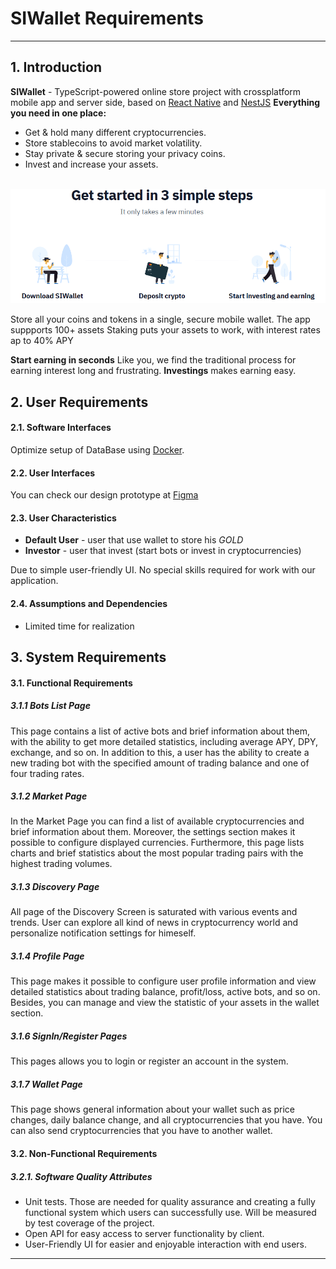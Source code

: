 # SIWallet Requirements
---
## 1. Introduction
**SIWallet** - TypeScript-powered online store project with crossplatform mobile app and server side, based on [React Native](https://reactnative.dev/docs/) and [NestJS](https://docs.nestjs.com/)
**Everything you need in one place:**
* Get & hold many different cryptocurrencies.
* Store stablecoins to avoid market volatility.
* Stay private & secure storing your privacy coins.
* Invest and increase your assets.

</br>![](images/steps.png)

Store all your coins and tokens in a single, secure mobile wallet. The app suppports 100+ assets
Staking puts your assets to work, with interest rates ap to 40% APY

**Start earning in seconds**
Like you, we find the traditional process for earning interest long and frustrating. **Investings** makes earning easy.

## 2. User Requirements
#### 2.1. Software Interfaces
Optimize setup of DataBase using [Docker](https://www.docker.com/).
#### 2.2. User Interfaces
You can check our design prototype at [Figma](https://www.figma.com/file/wMbUbB2b3GQln0crBhWyws/Crypto-Bot-Manager?node-id=0%3A1)
#### 2.3. User Characteristics
* **Default User** - user that use wallet to store his _GOLD_
* **Investor** - user that invest (start bots or invest in cryptocurrencies)

Due to simple user-friendly UI. No special skills required for work with our application. 
#### 2.4. Assumptions and Dependencies
* Limited time for realization



## 3. System Requirements
#### 3.1. Functional Requirements
##### 3.1.1 Bots List Page

This page contains a list of active bots and brief information about them, with the ability to get more detailed statistics, including average APY, DPY, exchange, and so on. In addition to this, a user has the ability to create a new trading bot with the specified amount of trading balance and one of four trading rates.

##### 3.1.2 Market Page

In the Market Page you can find a list of available cryptocurrencies and brief information about them. Moreover, the settings section makes it possible to configure displayed currencies. Furthermore, this page lists charts and brief statistics about the most popular trading pairs with the highest trading volumes.

##### 3.1.3 Discovery Page

All page of the Discovery Screen is saturated with various events and trends. User can explore all kind of news in cryptocurrency world and personalize notification settings for himeself.

##### 3.1.4 Profile Page

This page makes it possible to configure user profile information and view detailed statistics about trading balance, profit/loss, active bots, and so on. Besides, you can manage and view the statistic of your assets in the wallet section.

##### 3.1.6 SignIn/Register Pages
This pages allows you to login or register an account in the system.

##### 3.1.7 Wallet Page
This page shows general information about your wallet such as price changes, daily balance change, and all cryptocurrencies that you have. You can also send cryptocurrencies that you have to another wallet.

#### 3.2. Non-Functional Requirements
##### 3.2.1. Software Quality Attributes
* Unit tests. Those are needed for quality assurance and creating a fully functional system which users can successfully use. Will be measured by test coverage of the project.
* Open API for easy access to server functionality by client.
* User-Friendly UI for easier and enjoyable interaction with end users.
---